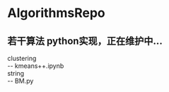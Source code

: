 # AlgorithmsRepo
## 若干算法 python实现，正在维护中...
clustering                                            
-- kmeans++.ipynb                                          
string                                   
-- BM.py                                     
